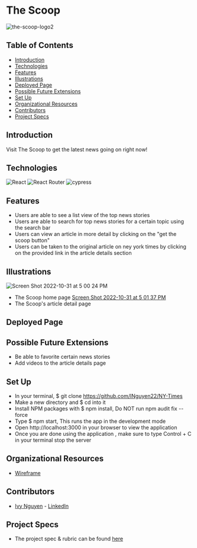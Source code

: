 # The Scoop
![the-scoop-logo2](https://user-images.githubusercontent.com/100492419/199126032-e4995942-b266-4b2c-bb9f-d8a19aaf5be4.png)

## Table of Contents
  - [Introduction](#introduction)
  - [Technologies](#technologies)
  - [Features](#features)
  - [Illustrations](#illustrations)
  - [Deployed Page](#deployed-page)
  - [Possible Future Extensions](#possible-future-extensions)
  - [Set Up](#set-up)
  - [Organizational Resources](#organizational-resources)
  - [Contributors](#contributors)
  - [Project Specs](#project-specs)

## Introduction
   Visit The Scoop to get the latest news going on right now!

## Technologies
![React](https://img.shields.io/badge/react-%2320232a.svg?style=for-the-badge&logo=react&logoColor=%2361DAFB)
![React Router](https://img.shields.io/badge/React_Router-CA4245?style=for-the-badge&logo=react-router&logoColor=white)
![cypress](https://img.shields.io/badge/-cypress-%23E5E5E5?style=for-the-badge&logo=cypress&logoColor=058a5e)

## Features
   - Users are able to see a list view of the top news stories
   - Users are able to search for top news stories for a certain topic using the search bar
   - Users can view an article in more detail by clicking on the "get the scoop button"
   - Users can be taken to the original article on ney york times by clicking on the provided link in the article details section

## Illustrations
![Screen Shot 2022-10-31 at 5 00 24 PM](https://user-images.githubusercontent.com/100492419/199125747-68b653b3-78af-4bc3-8ff4-2ff2f614a42d.png)
  - The Scoop home page
[Screen Shot 2022-10-31 at 5 01 37 PM](https://user-images.githubusercontent.com/100492419/199125844-55c13c3a-0f36-4aca-a886-781c3504fb71.png)
  - The Scoop's article detail page

## Deployed Page
<!--    Visit our published Heat-Check page [here]( https://heatcheck-fe.herokuapp.com/) -->

## Possible Future Extensions
  - Be able to favorite certain news stories
  - Add videos to the article details page

## Set Up
  - In your terminal, $ git clone https://github.com/INguyen22/NY-Times
  - Make a new directory and $ cd into it
  - Install NPM packages with $ npm install, Do NOT run npm audit fix --force
  - Type $ npm start, This runs the app in the development mode
  - Open http://localhost:3000 in your browser to view the application
  - Once you are done using the application , make sure to type Control + C in your terminal stop the server

## Organizational Resources
- [Wireframe](https://www.figma.com/file/VSurQYfsQItnMh8GNXilXq/The-Scoop?node-id=0%3A1)

## Contributors
  - [Ivy Nguyen](https://github.com/INguyen22) - [LinkedIn](https://www.linkedin.com/in/ivy-nguyen-051b27212/)

## Project Specs
  - The project spec & rubric can be found [here](https://mod4.turing.edu/projects/take_home/take_home_fe)
